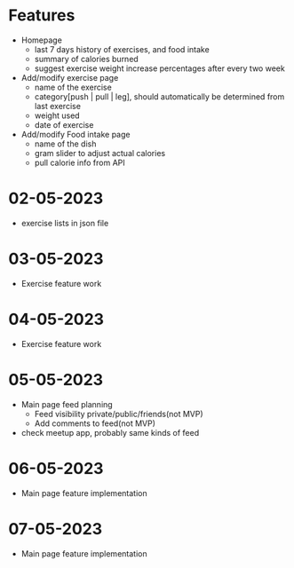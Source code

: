 # Features

- Homepage
  - last 7 days history of exercises, and food intake
  - summary of calories burned
  - suggest exercise weight increase percentages after every two week
- Add/modify exercise page
  - name of the exercise
  - category[push | pull | leg], should automatically be determined from last exercise
  - weight used
  - date of exercise
- Add/modify Food intake page
  - name of the dish
  - gram slider to adjust actual calories
  - pull calorie info from API


# 02-05-2023
- exercise lists in json file

# 03-05-2023
- Exercise feature work

# 04-05-2023
- Exercise feature work

# 05-05-2023
- Main page feed planning
  - Feed visibility private/public/friends(not MVP)
  - Add comments to feed(not MVP)
- check meetup app, probably same kinds of feed

# 06-05-2023
- Main page feature implementation

# 07-05-2023
- Main page feature implementation
